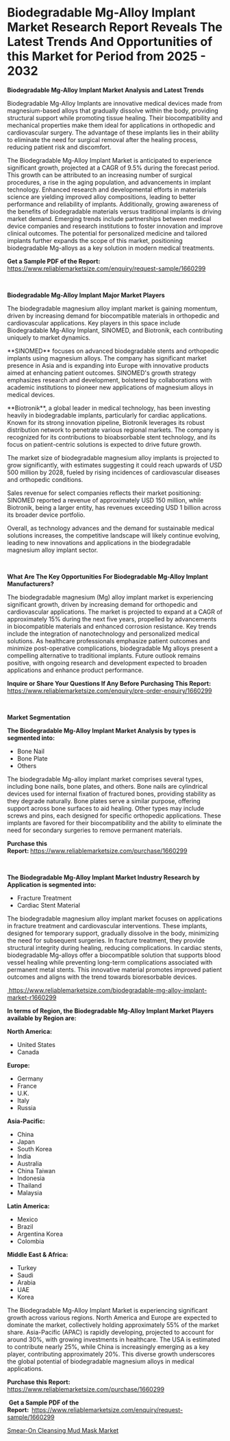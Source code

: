 <p><h1>Biodegradable Mg-Alloy Implant Market Research Report Reveals The Latest Trends And Opportunities of this Market for Period from 2025 - 2032</h1></p><p><strong>Biodegradable Mg-Alloy Implant Market Analysis and Latest Trends</strong></p>
<p><p>Biodegradable Mg-Alloy Implants are innovative medical devices made from magnesium-based alloys that gradually dissolve within the body, providing structural support while promoting tissue healing. Their biocompatibility and mechanical properties make them ideal for applications in orthopedic and cardiovascular surgery. The advantage of these implants lies in their ability to eliminate the need for surgical removal after the healing process, reducing patient risk and discomfort.</p><p>The Biodegradable Mg-Alloy Implant Market is anticipated to experience significant growth, projected at a CAGR of 9.5% during the forecast period. This growth can be attributed to an increasing number of surgical procedures, a rise in the aging population, and advancements in implant technology. Enhanced research and developmental efforts in materials science are yielding improved alloy compositions, leading to better performance and reliability of implants. Additionally, growing awareness of the benefits of biodegradable materials versus traditional implants is driving market demand. Emerging trends include partnerships between medical device companies and research institutions to foster innovation and improve clinical outcomes. The potential for personalized medicine and tailored implants further expands the scope of this market, positioning biodegradable Mg-alloys as a key solution in modern medical treatments.</p></p>
<p><strong>Get a Sample PDF of the Report:&nbsp;</strong> <a href="https://www.reliablemarketsize.com/enquiry/request-sample/1660299?utm_campaign=1845&utm_medium=2&utm_source=Github&utm_content=ia&utm_term=17012025&utm_id=biodegradable-mg-alloy-implant">https://www.reliablemarketsize.com/enquiry/request-sample/1660299</a></p>
<p>&nbsp;</p>
<p><strong>Biodegradable Mg-Alloy Implant Major Market Players</strong></p>
<p><p>The biodegradable magnesium alloy implant market is gaining momentum, driven by increasing demand for biocompatible materials in orthopedic and cardiovascular applications. Key players in this space include Biodegradable Mg-Alloy Implant, SINOMED, and Biotronik, each contributing uniquely to market dynamics.</p><p>**SINOMED** focuses on advanced biodegradable stents and orthopedic implants using magnesium alloys. The company has significant market presence in Asia and is expanding into Europe with innovative products aimed at enhancing patient outcomes. SINOMED's growth strategy emphasizes research and development, bolstered by collaborations with academic institutions to pioneer new applications of magnesium alloys in medical devices.</p><p>**Biotronik**, a global leader in medical technology, has been investing heavily in biodegradable implants, particularly for cardiac applications. Known for its strong innovation pipeline, Biotronik leverages its robust distribution network to penetrate various regional markets. The company is recognized for its contributions to bioabsorbable stent technology, and its focus on patient-centric solutions is expected to drive future growth.</p><p>The market size of biodegradable magnesium alloy implants is projected to grow significantly, with estimates suggesting it could reach upwards of USD 500 million by 2028, fueled by rising incidences of cardiovascular diseases and orthopedic conditions. </p><p>Sales revenue for select companies reflects their market positioning: SINOMED reported a revenue of approximately USD 150 million, while Biotronik, being a larger entity, has revenues exceeding USD 1 billion across its broader device portfolio.</p><p>Overall, as technology advances and the demand for sustainable medical solutions increases, the competitive landscape will likely continue evolving, leading to new innovations and applications in the biodegradable magnesium alloy implant sector.</p></p>
<p>&nbsp;</p>
<p><strong>What Are The Key Opportunities For Biodegradable Mg-Alloy Implant Manufacturers?</strong></p>
<p><p>The biodegradable magnesium (Mg) alloy implant market is experiencing significant growth, driven by increasing demand for orthopedic and cardiovascular applications. The market is projected to expand at a CAGR of approximately 15% during the next five years, propelled by advancements in biocompatible materials and enhanced corrosion resistance. Key trends include the integration of nanotechnology and personalized medical solutions. As healthcare professionals emphasize patient outcomes and minimize post-operative complications, biodegradable Mg alloys present a compelling alternative to traditional implants. Future outlook remains positive, with ongoing research and development expected to broaden applications and enhance product performance.</p></p>
<p><strong>Inquire or Share Your Questions If Any Before Purchasing This Report:</strong> <a href="https://www.reliablemarketsize.com/enquiry/pre-order-enquiry/1660299?utm_campaign=1845&utm_medium=2&utm_source=Github&utm_content=ia&utm_term=17012025&utm_id=biodegradable-mg-alloy-implant">https://www.reliablemarketsize.com/enquiry/pre-order-enquiry/1660299</a></p>
<p>&nbsp;</p>
<p><strong>Market Segmentation</strong></p>
<p><strong>The Biodegradable Mg-Alloy Implant Market Analysis by types is segmented into:</strong></p>
<p><ul><li>Bone Nail</li><li>Bone Plate</li><li>Others</li></ul></p>
<p><p>The biodegradable Mg-alloy implant market comprises several types, including bone nails, bone plates, and others. Bone nails are cylindrical devices used for internal fixation of fractured bones, providing stability as they degrade naturally. Bone plates serve a similar purpose, offering support across bone surfaces to aid healing. Other types may include screws and pins, each designed for specific orthopedic applications. These implants are favored for their biocompatibility and the ability to eliminate the need for secondary surgeries to remove permanent materials.</p></p>
<p><strong>Purchase this Report:&nbsp;</strong><a href="https://www.reliablemarketsize.com/purchase/1660299?utm_campaign=1845&utm_medium=2&utm_source=Github&utm_content=ia&utm_term=17012025&utm_id=biodegradable-mg-alloy-implant">https://www.reliablemarketsize.com/purchase/1660299</a></p>
<p>&nbsp;</p>
<p><strong>The Biodegradable Mg-Alloy Implant Market Industry Research by Application is segmented into:</strong></p>
<p><ul><li>Fracture Treatment</li><li>Cardiac Stent Material</li></ul></p>
<p><p>The biodegradable magnesium alloy implant market focuses on applications in fracture treatment and cardiovascular interventions. These implants, designed for temporary support, gradually dissolve in the body, minimizing the need for subsequent surgeries. In fracture treatment, they provide structural integrity during healing, reducing complications. In cardiac stents, biodegradable Mg-alloys offer a biocompatible solution that supports blood vessel healing while preventing long-term complications associated with permanent metal stents. This innovative material promotes improved patient outcomes and aligns with the trend towards bioresorbable devices.</p></p>
<p><a href="https://www.reliablemarketsize.com/biodegradable-mg-alloy-implant-market-r1660299?utm_campaign=1845&utm_medium=2&utm_source=Github&utm_content=ia&utm_term=17012025&utm_id=biodegradable-mg-alloy-implant">&nbsp;https://www.reliablemarketsize.com/biodegradable-mg-alloy-implant-market-r1660299</a></p>
<p><strong>In terms of Region, the Biodegradable Mg-Alloy Implant Market Players available by Region are:</strong></p>
<p>
    <p> <strong> North America: </strong>
        <ul>
            <li>United States</li>
            <li>Canada</li>
        </ul>
        </p> 
    <p> <strong> Europe: </strong>
        <ul>
            <li>Germany</li>
            <li>France</li>
            <li>U.K.</li>
            <li>Italy</li>
            <li>Russia</li>
        </ul>
        </p> 
    <p> <strong> Asia-Pacific: </strong>
        <ul>
            <li>China</li>
            <li>Japan</li>
            <li>South Korea</li>
            <li>India</li>
            <li>Australia</li>
            <li>China Taiwan</li>
            <li>Indonesia</li>
            <li>Thailand</li>
            <li>Malaysia</li>
        </ul>
        </p> 
    <p> <strong> Latin America: </strong>
        <ul>
            <li>Mexico</li>
            <li>Brazil</li>
            <li>Argentina Korea</li>
            <li>Colombia</li>
        </ul>
        </p> 
    <p> <strong> Middle East & Africa: </strong>
        <ul>
            <li>Turkey</li>
            <li>Saudi</li>
            <li>Arabia</li>
            <li>UAE</li>
            <li>Korea</li>
        </ul>
    </p>
    </p>
<p><p>The Biodegradable Mg-Alloy Implant Market is experiencing significant growth across various regions. North America and Europe are expected to dominate the market, collectively holding approximately 55% of the market share. Asia-Pacific (APAC) is rapidly developing, projected to account for around 30%, with growing investments in healthcare. The USA is estimated to contribute nearly 25%, while China is increasingly emerging as a key player, contributing approximately 20%. This diverse growth underscores the global potential of biodegradable magnesium alloys in medical applications.</p></p>
<p><strong>Purchase this Report: </strong><a href="https://www.reliablemarketsize.com/purchase/1660299?utm_campaign=1845&utm_medium=2&utm_source=Github&utm_content=ia&utm_term=17012025&utm_id=biodegradable-mg-alloy-implant">https://www.reliablemarketsize.com/purchase/1660299</a></p>
<p>&nbsp;<strong>Get a Sample PDF of the Report:&nbsp;&nbsp;</strong><a href="https://www.reliablemarketsize.com/enquiry/request-sample/1660299?utm_campaign=1845&utm_medium=2&utm_source=Github&utm_content=ia&utm_term=17012025&utm_id=biodegradable-mg-alloy-implant">https://www.reliablemarketsize.com/enquiry/request-sample/1660299</a></p>
<p><strong></strong></p>
<p><p><a href="https://github.com/RickHolmes3/Market-Research-Report-List-7/blob/main/smear-on-cleansing-mud-mask-market.md?utm_campaign=1845&utm_medium=2&utm_source=Github&utm_content=ia&utm_term=17012025&utm_id=biodegradable-mg-alloy-implant">Smear-On Cleansing Mud Mask Market</a></p></p>
